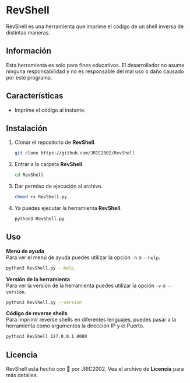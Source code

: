 # RevShell
RevShell es una herramienta que imprime el código de un shell inversa de distintas maneras.

## Información
Esta herramienta es solo para fines educativos. El desarrollador no asume ninguna responsabilidad y no es responsable del mal uso o daño causado por este programa.

## Características
* Imprime el código al instante.

## Instalación
1. Clonar el repositorio de **RevShell**.
   ```bash
   git clone https://github.com/JRIC2002/RevShell
   ```
2. Entrar a la carpeta **RevShell**.
   ```bash
   cd RevShell
   ```
3. Dar permiso de ejecución al archivo.
   ```bash
   chmod +x RevShell.py
   ```
4. Ya puedes ejecutar la herramienta **RevShell**.
   ```bash
   python3 RevShell.py
   ```

## Uso
**Menú de ayuda**  
Para ver el menú de ayuda puedes utilizar la opción `-h` o `--help`.
```bash
python3 RevShell.py --help
```

**Versión de la herramienta**  
Para ver la versión de la herramienta puedes utilizar la opción `-v` o `--version`.
```bash
python3 RevShell.py --version
```

**Código de reverse shells**  
Para imprimir reverse shells en diferentes lenguajes, puedes pasar a la herramienta como argumentos la dirección IP y el Puerto.
```bash
python3 RevShell 127.0.0.1 8080
```

## Licencia
RevShell está hecho con 💚 por JRIC2002. Vea el archivo de **Licencia** para más detalles.
